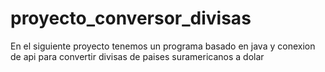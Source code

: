 # proyecto_conversor_divisas
En el siguiente proyecto tenemos un programa basado en java y conexion de api para convertir divisas de paises suramericanos a dolar
